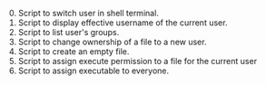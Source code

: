 0. Script to switch user in shell terminal.
1. Script to display effective username of the current user.
2. Script to list user's groups.
3. Script to change ownership of a file to a new user.
4. Script to create an empty file.
5. Script to assign execute permission to a file for the current user
6. Script to assign executable to everyone. 
